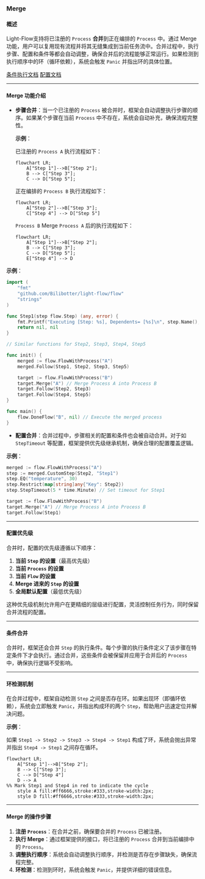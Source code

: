### Merge 

#### 概述

Light-Flow支持将已注册的 `Process` **合并**到正在编排的 `Process` 中。通过 Merge 功能，用户可以复用现有流程并将其无缝集成到当前任务流中。合并过程中，执行步骤、配置和条件等都会自动调整，确保合并后的流程能够正常运行。如果检测到执行顺序中的环（循环依赖），系统会触发 `Panic` 并指出环的具体位置。

[条件执行文档](./Condition.cn.md) [配置文档](./Configuration.cn.md)

---

#### Merge 功能介绍

- **步骤合并**：当一个已注册的 `Process` 被合并时，框架会自动调整执行步骤的顺序。如果某个步骤在当前 `Process` 中不存在，系统会自动补充，确保流程完整性。

  **示例**：

  已注册的 `Process A` 执行流程如下：

  ```mermaid
  flowchart LR;
      A["Step 1"]-->B["Step 2"];
      B --> C["Step 3"];
      C --> D["Step 5"];
  ```

  正在编排的 `Process B` 执行流程如下：

  ```mermaid
  flowchart LR;
      A["Step 2"]-->B["Step 3"];
      C["Step 4"] --> D["Step 5"]
  ```

  `Process B` Merge `Process A` 后的执行流程如下：

  ```mermaid
  flowchart LR;
      A["Step 1"]-->B["Step 2"];
      B --> C["Step 3"];
      C --> D["Step 5"];
      E["Step 4"] --> D
  ```

**示例**：

```go
import (
	"fmt"
	"github.com/Bilibotter/light-flow/flow"
	"strings"
)

func Step1(step flow.Step) (any, error) {
	fmt.Printf("Executing [Step: %s], Dependents= [%s]\n", step.Name(), strings.Join(step.Dependents(), ", "))
	return nil, nil
}

// Similar functions for Step2, Step3, Step4, Step5

func init() {
	merged := flow.FlowWithProcess("A")
	merged.Follow(Step1, Step2, Step3, Step5)

	target := flow.FlowWithProcess("B")
	target.Merge("A") // Merge Process A into Process B
	target.Follow(Step2, Step3)
	target.Follow(Step4, Step5)
}

func main() {
	flow.DoneFlow("B", nil) // Execute the merged process
}
```

- **配置合并**：合并过程中，步骤相关的配置和条件也会被自动合并。对于如 `StepTimeout` 等配置，框架提供优先级继承机制，确保合理的配置覆盖逻辑。

**示例**：

```go
merged := flow.FlowWithProcess("A")
step := merged.CustomStep(Step2, "Step1")
step.EQ("temperature", 30)
step.Restrict(map[string]any{"Key": Step2})
step.StepTimeout(5 * time.Minute) // Set timeout for Step1

target := flow.FlowWithProcess("B")
target.Merge("A") // Merge Process A into Process B
target.Follow(Step1)
```

---

#### 配置优先级

合并时，配置的优先级遵循以下顺序：

1. **当前 `Step` 的设置**（最高优先级）
2. **当前 `Process` 的设置**
3. **当前 `Flow` 的设置**
4. **Merge 进来的 `Step` 的设置**
5. **全局默认配置**（最低优先级）

这种优先级机制允许用户在更精细的层级进行配置，灵活控制任务行为，同时保留合并流程的配置。

---

#### 条件合并

合并时，框架还会合并 `Step` 的执行条件。每个步骤的执行条件定义了该步骤在特定条件下才会执行。通过合并，这些条件会被保留并应用于合并后的 `Process` 中，确保执行逻辑不受影响。

---

#### 环检测机制

在合并过程中，框架自动检测 `Step` 之间是否存在环。如果出现环（即循环依赖），系统会立即触发 `Panic`，并指出构成环的两个 `Step`，帮助用户迅速定位并解决问题。

**示例**：

如果 `Step1 -> Step2 -> Step3 -> Step4 -> Step1` 构成了环，系统会抛出异常并指出 `Step4 -> Step1` 之间存在循环。

```mermaid
flowchart LR;
    A["Step 1"]-->B["Step 2"];
    B --> C["Step 3"];
    C --> D["Step 4"]
    D --> A
%% Mark Step1 and Step4 in red to indicate the cycle
    style A fill:#ff6666,stroke:#333,stroke-width:2px;
    style D fill:#ff6666,stroke:#333,stroke-width:2px;
```

---

#### Merge 的操作步骤

1. **注册 `Process`**：在合并之前，确保要合并的 `Process` 已被注册。
2. **执行 Merge**：通过框架提供的接口，将已注册的 `Process` 合并到当前编排中的 `Process`。
3. **调整执行顺序**：系统会自动调整执行顺序，并检测是否存在步骤缺失，确保流程完整。
4. **环检测**：检测到环时，系统会触发 `Panic`，并提供详细的错误信息。

